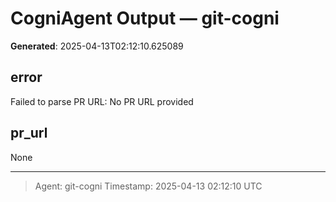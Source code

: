# CogniAgent Output — git-cogni

**Generated**: 2025-04-13T02:12:10.625089

## error
Failed to parse PR URL: No PR URL provided

## pr_url
None

---
> Agent: git-cogni
> Timestamp: 2025-04-13 02:12:10 UTC